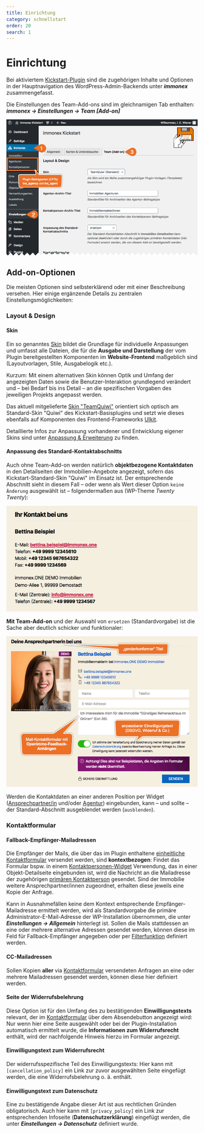 ```yaml
---
title: Einrichtung
category: schnellstart
order: 20
search: 1
---
```


# Einrichtung

Bei aktiviertem [Kickstart-Plugin](https://de.wordpress.org/plugins/immonex-kickstart/) sind die zugehörigen Inhalte und Optionen in der Hauptnavigation des WordPress-Admin-Backends unter ***immonex*** zusammengefasst.

Die Einstellungen des Team-Add-ons sind im gleichnamigen Tab enthalten: ***immonex → Einstellungen → Team [Add-on]***

![Plugin-Optionen](../assets/scst-options-1.gif)

## Add-on-Optionen

Die meisten Optionen sind selbsterklärend oder mit einer Beschreibung versehen. Hier einige ergänzende Details zu zentralen Einstellungsmöglichkeiten:

### Layout & Design

#### Skin

Ein so genanntes [Skin](../anpassung-erweiterung/skins.html) bildet die Grundlage für individuelle Anpassungen und umfasst alle Dateien, die für die **Ausgabe und Darstellung** der vom Plugin bereitgestellten Komponenten im **Website-Frontend** maßgeblich sind (Layoutvorlagen, Stile, Ausgabelogik etc.).

Kurzum: Mit einem alternativen Skin können Optik und Umfang der angezeigten Daten sowie die Benutzer-Interaktion grundlegend verändert und – bei Bedarf bis ins Detail – an die spezifischen Vorgaben des jeweiligen Projekts angepasst werden.

Das aktuell mitgelieferte [Skin "TeamQuiwi"](../anpassung-erweiterung/standard-skin.html) orientiert sich optisch am Standard-Skin "Quiwi" des Kickstart-Basisplugins und setzt wie dieses ebenfalls auf Komponenten des Frontend-Frameworks [UIkit](https://getuikit.com/).

Detaillierte Infos zur Anpassung vorhandener und Entwicklung eigener Skins sind unter [Anpassung & Erweiterung](../anpassung-erweiterung/skins.html) zu finden.

#### Anpassung des Standard-Kontaktabschnitts

Auch ohne Team-Add-on werden natürlich **objektbezogene Kontaktdaten** in den Detailseiten der Immobilien-Angebote angezeigt, sofern das Kickstart-Standard-Skin "Quiwi" im Einsatz ist. Der entsprechende Abschnitt sieht in diesem Fall – oder wenn als Wert dieser Option `keine Änderung` ausgewählt ist – folgendermaßen aus (WP-Theme <i>Twenty Twenty</i>):

![Kontaktdaten-Abschnitt ohne Team-Add-on](../assets/scst-contact-section-1.gif)

**Mit Team-Add-on** und der Auswahl von `ersetzen` (Standardvorgabe) ist die Sache aber deutlich schicker und funktionaler:

![Kontaktdaten-Abschnitt mit Team-Add-on](../assets/scst-contact-section-2.gif)

Werden die Kontaktdaten an einer anderen Position per Widget ([Ansprechpartner/in](../komponenten/kontaktpersonen-details.html#Widget) und/oder [Agentur](../komponenten/agentur-details.html#Widget)) eingebunden, kann – und sollte – der Standard-Abschnitt ausgeblendet werden (`ausblenden`).

### Kontaktformular

#### Fallback-Empfänger-Mailadressen

Die Empfänger der Mails, die über das im Plugin enthaltene [einheitliche Kontaktformular](../komponenten/kontaktformular.html) versendet werden, sind **kontextbezogen**: Findet das Formular bspw. in einem [Kontaktpersonen-Widget](../komponenten/kontaktpersonen-details.html#Widget) Verwendung, das in einer Objekt-Detailseite eingebunden ist, wird die Nachricht an die Mailadresse der zugehörigen [primären Kontaktperson](../beitragsarten.html#Kontaktperson-Agentur-gt-Immobilie) gesendet. Sind der Immobilie weitere Ansprechpartner/innen zugeordnet, erhalten diese jeweils eine Kopie der Anfrage.

Kann in Ausnahmefällen keine dem Kontext entsprechende Empfänger-Mailadresse ermittelt werden, wird als Standardvorgabe die primäre Administrator-E-Mail-Adresse der WP-Installation übernommen, die unter ***Einstellungen → Allgemein*** hinterlegt ist. Sollen die Mails stattdessen an eine oder mehrere alternative Adressen gesendet werden, können diese im Feld für Fallback-Empfänger angegeben oder per [Filterfunktion](../anpassung-erweiterung/filter-inx-team-fallback-recipient-admin-email.html) definiert werden.

#### CC-Mailadressen

Sollen Kopien **aller** via [Kontaktformular](../komponenten/kontaktformular.html) versendeten Anfragen an eine oder mehrere Mailadressen gesendet werden, können diese hier definiert werden.

#### Seite der Widerrufsbelehrung

Diese Option ist für den Umfang des zu bestätigenden **Einwilligungstexts** relevant, der im [Kontaktformular](../komponenten/kontaktformular.html) über dem Absendebutton angezeigt wird: Nur wenn hier eine Seite ausgewählt oder bei der Plugin-Installation automatisch ermittelt wurde, die **Informationen zum Widerrufsrecht** enthält, wird der nachfolgende Hinweis hierzu im Formular angezeigt.

#### Einwilligungstext zum Widerrufsrecht

Der widerrufsspezifische Teil des Einwilligungstexts: Hier kann mit `[cancellation_policy]` ein Link zur zuvor ausgewählten Seite eingefügt werden, die eine Widerrufsbelehrung o. ä. enthält.

#### Einwilligungstext zum Datenschutz

Eine zu bestätigende Angabe dieser Art ist aus rechtlichen Gründen obligatorisch. Auch hier kann mit `[privacy_policy]` ein Link zur entsprechenden Infoseite (**Datenschutzerklärung**) eingefügt werden, die unter ***Einstellungen → Datenschutz*** definiert wurde.